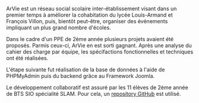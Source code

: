 ArVie est un réseau social scolaire inter-établissement
visant dans un premier temps à améliorer la cohabitation du lycée
Louis-Armand et François Villon,
puis, bientôt peut-être, organiser des événements impliquant un plus
grand nombre d'écoles. 

Dans le cadre d'un PPE de 2ème année plusieurs projets avaient été
proposés. Parmis ceux-ci, ArVie en est sorti gagnant.
Après une analyse du cahier des charge par équipe, les spécifactions
fonctionnelles et techniques ont été réalisées. 

L'étape suivante fut réalisation de la base de données à l'aide de
PHPMyAdmin puis du backend grâce au Framework Joomla.

Le développement collaboratif est assuré par les 11 élèves de 2ème année
de BTS SIO spécialité SLAM.
Pour cela, un [repository GitHub](https://github.com/deromeem/ArVie) est utilisé.
